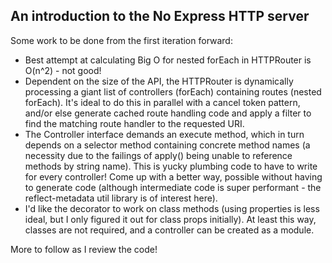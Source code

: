 An introduction to the No Express HTTP server
----------------------------------------------

Some work to be done from the first iteration forward:

- Best attempt at calculating Big O for nested forEach in HTTPRouter is O(n^2) - not good!
- Dependent on the size of the API, the HTTPRouter is dynamically processing a giant list of controllers (forEach) containing routes (nested forEach).  It's ideal to do this in parallel with a cancel token pattern, and/or else generate cached route handling code and apply a filter to find the matching route handler to the requested URI.
- The Controller interface demands an execute method, which in turn depends on a selector method containing concrete method names (a necessity due to the failings of apply() being unable to reference methods by string name). This is yucky plumbing code to have to write for every controller!  Come up with a better way, possible without having to generate code (although intermediate code is super performant - the reflect-metadata util library is of interest here).
- I'd like the decorator to work on class methods (using properties is less ideal, but I only figured it out for class props initially). At least this way, classes are not required, and a controller can be created as a module.

More to follow as I review the code!